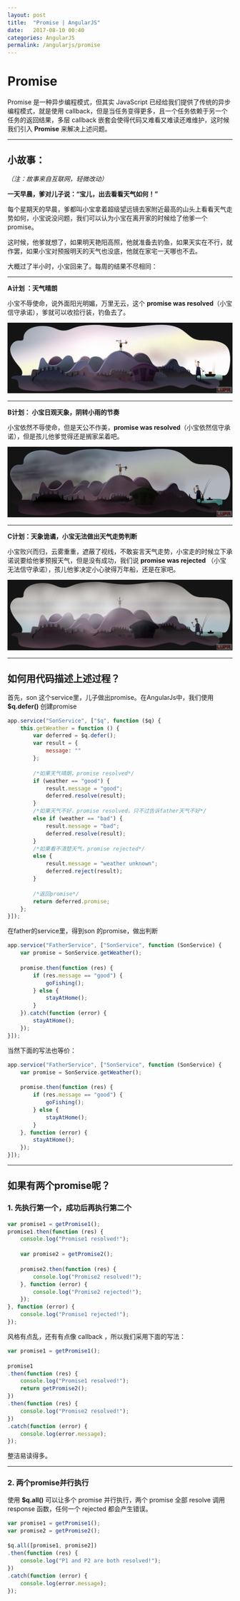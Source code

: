 ```yaml
---
layout: post
title:  "Promise | AngularJS"
date:   2017-08-10 00:40
categories: AngularJS
permalink: /angularjs/promise
---
```


# Promise

Promise 是一种异步编程模式，但其实 JavaScript 已经给我们提供了传统的异步编程模式，就是使用 callback，但是当任务变得更多，且一个任务依赖于另一个任务的返回结果，多层 callback 嵌套会使得代码又难看又难读还难维护，这时候我们引入 **Promise** 来解决上述问题。


---

## 小故事：

*（注：故事来自互联网，轻微改动）*

**一天早晨，爹对儿子说：“宝儿，出去看看天气如何！”**

每个星期天的早晨，爹都叫小宝拿着超级望远镜去家附近最高的山头上看看天气走势如何，小宝说没问题，我们可以认为小宝在离开家的时候给了他爹一个promise。


这时候，他爹就想了，如果明天艳阳高照，他就准备去钓鱼，如果天实在不行，就作罢，如果小宝对预报明天的天气也没底，他就在家宅一天哪也不去。

大概过了半小时，小宝回来了。每周的结果不尽相同：

---

**A计划 ：天气晴朗**

小宝不辱使命，说外面阳光明媚，万里无云，这个 **promise was resolved**（小宝信守承诺），爹就可以收拾行装，钓鱼去了。

![](../images/angularjs/weather_good.jpg)

---

**B计划： 小宝日观天象，阴转小雨的节奏**

小宝依然不辱使命，但是天公不作美，**promise was resolved**（小宝依然信守承诺），但是孩儿他爹觉得还是搁家呆着吧。

![](../images/angularjs/weather_bad.jpg)

---

**C计划：天象诡谲，小宝无法做出天气走势判断**

小宝败兴而归，云雾重重，遮蔽了视线，不敢妄言天气走势，小宝走的时候立下承诺说要给他爹预报天气，但是没有成功，我们说 **promise was rejected** （小宝无法信守承诺），孩儿他爹决定小心驶得万年船，还是在家吧。

![](../images/angularjs/weather_unknown.jpg)

----

## 如何用代码描述上述过程？

首先，son 这个service里，儿子做出promise。在AngularJs中，我们使用 **\$q.defer()** 创建promise

```js
app.service("SonService", ["$q", function ($q) {
    this.getWeather = function () {
        var deferred = $q.defer();
        var result = {
            message: ""
        };
        
        /*如果天气晴朗，promise resolved*/
        if (weather == "good") {
            result.message = "good";
            deferred.resolve(result);
        }
        /*如果天气不好，promise resolved，只不过告诉father天气不好*/
        else if (weather == "bad") {
            result.message = "bad";
            deferred.resolve(result);
        }
        /*如果看不清楚天气，promise rejected*/
        else {
            result.message = "weather unknown";
            deferred.reject(result);
        }

        /*返回promise*/
        return deferred.promise;
    };
}]);
```

在father的service里，得到son 的promise，做出判断

```js
app.service("FatherService", ["SonService", function (SonService) {
    var promise = SonService.getWeather();

    promise.then(function (res) {
        if (res.message == "good") {
            goFishing();
        } else {
            stayAtHome();
        }
    }).catch(function (error) {
        stayAtHome();
    });
}]);
```

当然下面的写法也等价：

```js
app.service("FatherService", ["SonService", function (SonService) {
    var promise = SonService.getWeather();

    promise.then(function (res) {
        if (res.message == "good") {
            goFishing();
        } else {
            stayAtHome();
        }
    }, function (error) {
        stayAtHome();
    });
}]);
```

---

## 如果有两个promise呢？

### 1. 先执行第一个，成功后再执行第二个

```js
var promise1 = getPromise1();
promise1.then(function (res) {
    console.log("Promise1 resolved!");

    var promise2 = getPromise2();

    promise2.then(function (res) {
        console.log("Promise2 resolved!");
    }, function (error) {
        console.log("Promise2 rejected!");
    });
}, function (error) {
    console.log("Promise1 rejected!");
});
```

风格有点乱，还有有点像 callback ，所以我们采用下面的写法：

```js
var promise1 = getPromise1();

promise1
.then(function (res) {
    console.log("Promise1 resolved!");
    return getPromise2();
})
.then(function (res) {
    console.log("Promise2 resolved!");
})
.catch(function (error) {
    console.log(error.message);
});
```

整洁易读得多。

---

### 2. 两个promise**并行**执行

使用 **\$q.all()** 可以让多个 promise 并行执行，两个 promise 全部 resolve 调用 response 函数，任何一个 rejected 都会产生错误。 

```js
var promise1 = getPromise1();
var promise2 = getPromise2();

$q.all([promise1, promise2])
.then(function (res) {
    console.log("P1 and P2 are both resolved!");
})
.catch(function (error) {
    console.log(error.message); 
});

```